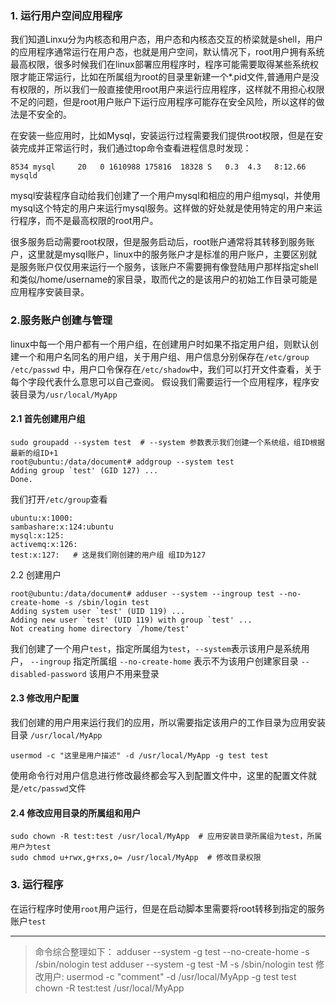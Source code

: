 ### 1\. 运行用户空间应用程序[](#)

我们知道Linxu分为内核态和用户态，用户态和内核态交互的桥梁就是shell，用户的应用程序通常运行在用户态，也就是用户空间，默认情况下，root用户拥有系统最高权限，很多时候我们在linux部署应用程序时，程序可能需要取得某些系统权限才能正常运行，比如在所属组为root的目录里新建一个\*.pid文件,普通用户是没有权限的，所以我们一般直接使用root用户来运行应用程序，这样就不用担心权限不足的问题，但是root用户账户下运行应用程序可能存在安全风险，所以这样的做法是不安全的。

在安装一些应用时，比如Mysql，安装运行过程需要我们提供root权限，但是在安装完成并正常运行时，我们通过top命令查看进程信息时发现：

    8534 mysql     20   0 1610988 175816  18328 S   0.3  4.3   8:12.66 mysqld


mysql安装程序自动给我们创建了一个用户mysql和相应的用户组mysql，并使用mysql这个特定的用户来运行mysql服务。这样做的好处就是使用特定的用户来运行程序，而不是最高权限的root用户。

很多服务启动需要root权限，但是服务启动后，root账户通常将其转移到服务账户，这里就是mysql账户，linux中的服务账户才是标准的用户账户，主要区别就是服务账户仅仅用来运行一个服务，该账户不需要拥有像登陆用户那样指定shell和类似/home/username的家目录，取而代之的是该用户的初始工作目录可能是应用程序安装目录。

### 2.服务账户创建与管理[](#)

linux中每一个用户都有一个用户组，在创建用户时如果不指定用户组，则默认创建一个和用户名同名的用户组，关于用户组、用户信息分别保存在`/etc/group /etc/passwd` 中，用户口令保存在`/etc/shadow`中，我们可以打开文件查看，关于每个字段代表什么意思可以自己查阅。 假设我们需要运行一个应用程序，程序安装目录为`/usr/local/MyApp`

#### 2.1 首先创建用户组[](#)

    sudo groupadd --system test  # --system 参数表示我们创建一个系统组，组ID根据最新的组ID+1
    root@ubuntu:/data/document# addgroup --system test
    Adding group `test' (GID 127) ...
    Done.


我们打开`/etc/group`查看

    ubuntu:x:1000:
    sambashare:x:124:ubuntu
    mysql:x:125:
    activemq:x:126:
    test:x:127:   # 这是我们刚创建的用户组 组ID为127


2.2 创建用户

    root@ubuntu:/data/document# adduser --system --ingroup test --no-create-home -s /sbin/login test
    Adding system user `test' (UID 119) ...
    Adding new user `test' (UID 119) with group `test' ...
    Not creating home directory `/home/test'


我们创建了一个用户`test`，指定所属组为`test`，`--system`表示该用户是系统用户， `--ingroup` 指定所属组 `--no-create-home` 表示不为该用户创建家目录 `--disabled-password` 该用户不用来登录

#### 2.3 修改用户配置[](#)

我们创建的用户用来运行我们的应用，所以需要指定该用户的工作目录为应用安装目录 `/usr/local/MyApp`

    usermod -c "这里是用户描述" -d /usr/local/MyApp -g test test


使用命令行对用户信息进行修改最终都会写入到配置文件中，这里的配置文件就是`/etc/passwd`文件

#### 2.4 修改应用目录的所属组和用户[](#)

    sudo chown -R test:test /usr/local/MyApp  # 应用安装目录所属组为test，所属用户为test
    sudo chmod u+rwx,g+rxs,o= /usr/local/MyApp  # 修改目录权限


### 3\. 运行程序[](#)

在运行程序时使用`root`用户运行，但是在启动脚本里需要将root转移到指定的服务账户`test`

* * *


>命令综合整理如下：
>adduser --system -g test --no-create-home -s /sbin/nologin test
>adduser --system -g test -M -s /sbin/nologin test
>修改用户:
>usermod -c "comment" -d /usr/local/MyApp -g test test
>chown -R test:test /usr/local/MyApp